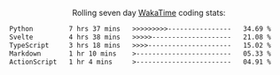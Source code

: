<p align="center">Rolling seven day <a href="https://wakatime.com/@syrkis"/>WakaTime</a> coding stats:</p>
<!--START_SECTION:waka-->

```txt
Python         7 hrs 37 mins   >>>>>>>>>----------------   34.69 %
Svelte         4 hrs 38 mins   >>>>>--------------------   21.08 %
TypeScript     3 hrs 18 mins   >>>>---------------------   15.02 %
Markdown       1 hr 10 mins    >------------------------   05.33 %
ActionScript   1 hr 4 mins     >------------------------   04.91 %
```

<!--END_SECTION:waka-->
